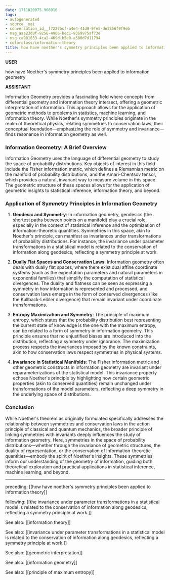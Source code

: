 ```yaml
---
date: 1711820075.966916
tags:
- autogenerated
- source__oai
- conversation_id__f7227bcf-a4e4-41d9-9fe5-de5856f9f9eb
- msg_aaa23d8f-9256-4966-bec1-9369975af73e
- msg_ca981833-4ca2-469d-b5e0-a580d7d11794
- colorclass/information-theory
title: how have noether's symmetry principles been applied to information geometry
---
```


**USER**

how have Noether's symmetry principles been applied to information geometry


**ASSISTANT**

Information Geometry provides a fascinating field where concepts from differential geometry and information theory intersect, offering a geometric interpretation of information. This approach allows for the application of geometric methods to problems in statistics, machine learning, and information theory. While Noether's symmetry principles originate in the realm of theoretical physics, relating symmetries to conservation laws, their conceptual foundation—emphasizing the role of symmetry and invariance—finds resonance in information geometry as well.

### Information Geometry: A Brief Overview

Information Geometry uses the language of differential geometry to study the space of probability distributions. Key objects of interest in this field include the Fisher information metric, which defines a Riemannian metric on the manifold of probability distributions, and the Amari-Chentsov tensor, which provides a natural, invariant way to measure volume in this space. The geometric structure of these spaces allows for the application of geometric insights to statistical inference, information theory, and beyond.

### Application of Symmetry Principles in Information Geometry

1. **Geodesic and Symmetry**: In information geometry, geodesics (the shortest paths between points on a manifold) play a crucial role, especially in the context of statistical inference and the optimization of information-theoretic quantities. Symmetries in this space, akin to Noether's principle, can manifest as invariances under transformations of probability distributions. For instance, the invariance under parameter transformations in a statistical model is related to the conservation of information along geodesics, reflecting a symmetry principle at work.

2. **Dually Flat Spaces and Conservation Laws**: Information geometry often deals with dually flat spaces, where there exist dual affine coordinate systems (such as the expectation parameters and natural parameters in exponential families) that simplify the computation of statistical divergences. The duality and flatness can be seen as expressing a symmetry in how information is represented and processed, and conservation laws emerge in the form of conserved divergences (like the Kullback-Leibler divergence) that remain invariant under coordinate transformations.

3. **Entropy Maximization and Symmetry**: The principle of maximum entropy, which states that the probability distribution best representing the current state of knowledge is the one with the maximum entropy, can be related to a form of symmetry in information geometry. This principle ensures that no unjustified biases are introduced into the distribution, reflecting a symmetry under ignorance. The maximization process respects the invariances imposed by the known constraints, akin to how conservation laws respect symmetries in physical systems.

4. **Invariance in Statistical Manifolds**: The Fisher information metric and other geometric constructs in information geometry are invariant under reparameterizations of the statistical model. This invariance property echoes Noether's principle by highlighting how certain geometric properties (akin to conserved quantities) remain unchanged under transformations of the model parameters, reflecting a deep symmetry in the underlying space of distributions.

### Conclusion

While Noether's theorem as originally formulated specifically addresses the relationship between symmetries and conservation laws in the action principle of classical and quantum mechanics, the broader principle of linking symmetries with invariants deeply influences the study of information geometry. Here, symmetries in the space of probability distributions—whether through the invariance of geometric structures, the duality of representation, or the conservation of information-theoretic quantities—embody the spirit of Noether's insights. These symmetries inform our understanding of the geometry of information, guiding both theoretical exploration and practical applications in statistical inference, machine learning, and beyond.


---

preceding: [[how have noether's symmetry principles been applied to information theory]]  


following: [[the invariance under parameter transformations in a statistical model is related to the conservation of information along geodesics, reflecting a symmetry principle at work.]]

See also: [[information theory]]


See also: [[invariance under parameter transformations in a statistical model is related to the conservation of information along geodesics, reflecting a symmetry principle at work.]]


See also: [[geometric interpretation]]


See also: [[information geometry]]


See also: [[principle of maximum entropy]]